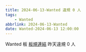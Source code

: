```yaml
---
title: 2024-06-13-Wanted 違規 0 人
tags:
    - Wanted
abbrlink: 2024-06-13-Wanted
date: Wanted-2024-06-13 12:00:00
---
```

Wanted 板 [板規連結](https://www.ptt.cc/bbs/Wanted/M.1608829773.A.D3B.html)
昨天違規 0 人
